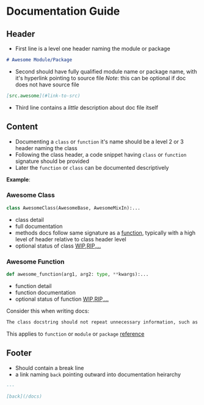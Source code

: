 # Documentation Guide

## Header

- First line is a level one header naming the module or package

```md
# Awesome Module/Package
```

- Second should have fully qualified module name or package name, with it's hyperlink pointing to source file
*Note*: this can be optional if doc does not have source file

```md
[src.awesome](#link-to-src)
```

- Third line contains a *little* description about doc file itself

## Content

- Documenting a `class` or `function` it's name should be a level 2 or 3 header naming the class
- Following the class header, a code snippet having `class` or `function` signature should be provided
- Later the `function` or `class` can be documented descriptively

**Example**:

### Awesome Class

```py
class AwesomeClass(AwesomeBase, AwesomeMixIn):...
```

- class detail
- full documentation
- methods docs follow same signature as a [function](#awesome-function), typically with a high level of header relative to class header level
- optional status of class [WIP,RIP,...](/docs/README.md#legend)

### Awesome Function

```py
def awesome_function(arg1, arg2: type, **kwargs):...
```

- function detail
- function documentation
- optional status of function [WIP,RIP,...](/docs/README.md#legend)

Consider this when writing docs:

```txt
The class docstring should not repeat unnecessary information, such as that the class is a class.
```

This applies to `function` or `module` or `package`
[reference](<https://google.github.io/styleguide/pyguide.html#:~:text=All%20class%20docstrings,is%20a%20class.>)

## Footer

- Should contain a break line
- a link naming `back` pointing outward into documentation heirarchy

```md
---

[back](/docs)
```
